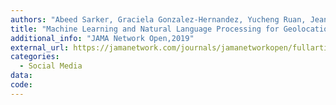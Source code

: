 ```yaml
---
authors: "Abeed Sarker, Graciela Gonzalez-Hernandez, Yucheng Ruan, Jeanmarie Perrone"
title: "Machine Learning and Natural Language Processing for Geolocation-Centric Monitoring and Characterization of Opioid-Related Social Media Chatter."
additional_info: "JAMA Network Open,2019"
external_url: https://jamanetwork.com/journals/jamanetworkopen/fullarticle/2753983
categories:
  - Social Media
data:
code:
---
```

